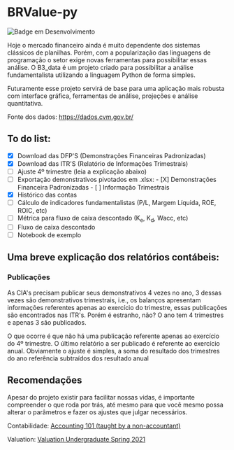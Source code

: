 # BRValue-py

![Badge em Desenvolvimento](http://img.shields.io/static/v1?label=STATUS&message=EM%20DESENVOLVIMENTO&color=GREEN&style=for-the-badge)

Hoje o mercado financeiro ainda é muito dependente dos sistemas clássicos de planilhas. Porém, com a popularização das linguagens de programação o setor exige novas ferramentas para possibilitar essas análise. O B3_data é um projeto criado para possibilitar a análise fundamentalista utilizando a linguagem Python de forma simples.

Futuramente esse projeto servirá de base para uma aplicação mais robusta com interface gráfica, ferramentas de análise, projeções e análise quantitativa.

Fonte dos dados: https://dados.cvm.gov.br/

## To do list:

- [x] Download das DFP'S (Demonstrações Financeiras Padronizadas)
- [X] Download das ITR'S (Relatório de Informações Trimestrais)
- [ ] Ajuste 4º trimestre (leia a explicação abaixo)
- [ ] Exportação demonstrativos pivotados em .xlsx:
      - [X] Demonstrações Financeira Padronizadas
      - [ ] Informação Trimestrais 
- [X] Histórico das contas
- [ ] Cálculo de indicadores fundamentalistas (P/L, Margem Líquida, ROE, ROIC, etc)
- [ ] Métrica para fluxo de caixa descontado (K<sub>e</sub>, K<sub>d</sub>, Wacc, etc)
- [ ] Fluxo de caixa descontado
- [ ] Notebook de exemplo

## Uma breve explicação dos relatórios contábeis:

### Publicações

As CIA's precisam publicar seus demonstrativos 4 vezes no ano, 3 dessas vezes são demonstrativos trimestrais, i.e., os balanços apresentam informações referentes apenas ao exercício do trimestre, essas publicações são encontrados nas ITR's. Porém é estranho, não? O ano tem 4 trimestres e apenas 3 são publicados.

O que ocorre é que não há uma publicação referente apenas ao exercício do 4º trimestre. O último relatório a ser publicado é referente ao exercício anual. Obviamente o ajuste é simples, a soma do resultado dos trimestres do ano referência subtraídos dos resultado anual

## Recomendações

Apesar do projeto existir para facilitar nossas vidas, é importante compreender o que roda por trás, até mesmo para que você mesmo possa alterar o parâmetros e fazer os ajustes que julgar necessários.

Contabilidade: <a href='https://www.youtube.com/playlist?list=PLUkh9m2BorqmKaLrNBjKtFDhpdFdi8f7C'> Accounting 101 (taught by a non-accountant)</a>

Valuation: <a href='https://www.youtube.com/playlist?list=PLUkh9m2BorqlJsEfix7R9jtSXClFZhGvC'> Valuation Undergraduate Spring 2021 </a>





